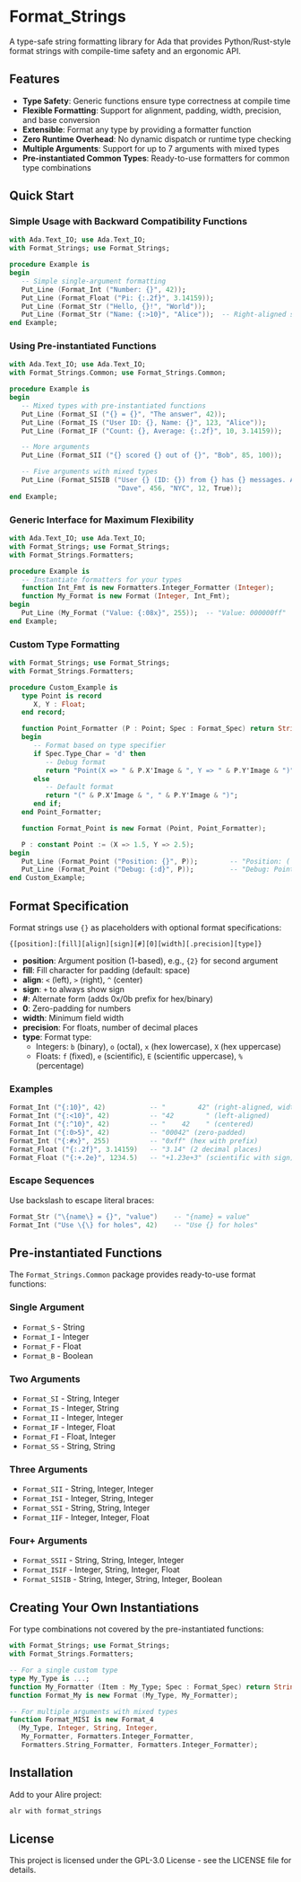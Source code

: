 # Format_Strings

A type-safe string formatting library for Ada that provides Python/Rust-style format strings with compile-time safety and an ergonomic API.

## Features

- **Type Safety**: Generic functions ensure type correctness at compile time
- **Flexible Formatting**: Support for alignment, padding, width, precision, and base conversion
- **Extensible**: Format any type by providing a formatter function
- **Zero Runtime Overhead**: No dynamic dispatch or runtime type checking
- **Multiple Arguments**: Support for up to 7 arguments with mixed types
- **Pre-instantiated Common Types**: Ready-to-use formatters for common type combinations

## Quick Start

### Simple Usage with Backward Compatibility Functions

```ada
with Ada.Text_IO; use Ada.Text_IO;
with Format_Strings; use Format_Strings;

procedure Example is
begin
   -- Simple single-argument formatting
   Put_Line (Format_Int ("Number: {}", 42));
   Put_Line (Format_Float ("Pi: {:.2f}", 3.14159));
   Put_Line (Format_Str ("Hello, {}!", "World"));
   Put_Line (Format_Str ("Name: {:>10}", "Alice"));  -- Right-aligned string
end Example;
```

### Using Pre-instantiated Functions

```ada
with Ada.Text_IO; use Ada.Text_IO;
with Format_Strings.Common; use Format_Strings.Common;

procedure Example is
begin
   -- Mixed types with pre-instantiated functions
   Put_Line (Format_SI ("{} = {}", "The answer", 42));
   Put_Line (Format_IS ("User ID: {}, Name: {}", 123, "Alice"));
   Put_Line (Format_IF ("Count: {}, Average: {:.2f}", 10, 3.14159));

   -- More arguments
   Put_Line (Format_SII ("{} scored {} out of {}", "Bob", 85, 100));

   -- Five arguments with mixed types
   Put_Line (Format_SISIB ("User {} (ID: {}) from {} has {} messages. Active: {}",
                           "Dave", 456, "NYC", 12, True));
end Example;
```

### Generic Interface for Maximum Flexibility

```ada
with Ada.Text_IO; use Ada.Text_IO;
with Format_Strings; use Format_Strings;
with Format_Strings.Formatters;

procedure Example is
   -- Instantiate formatters for your types
   function Int_Fmt is new Formatters.Integer_Formatter (Integer);
   function My_Format is new Format (Integer, Int_Fmt);
begin
   Put_Line (My_Format ("Value: {:08x}", 255));  -- "Value: 000000ff"
end Example;
```

### Custom Type Formatting

```ada
with Format_Strings; use Format_Strings;
with Format_Strings.Formatters;

procedure Custom_Example is
   type Point is record
      X, Y : Float;
   end record;

   function Point_Formatter (P : Point; Spec : Format_Spec) return String is
   begin
      -- Format based on type specifier
      if Spec.Type_Char = 'd' then
         -- Debug format
         return "Point(X => " & P.X'Image & ", Y => " & P.Y'Image & ")";
      else
         -- Default format
         return "(" & P.X'Image & ", " & P.Y'Image & ")";
      end if;
   end Point_Formatter;

   function Format_Point is new Format (Point, Point_Formatter);

   P : constant Point := (X => 1.5, Y => 2.5);
begin
   Put_Line (Format_Point ("Position: {}", P));        -- "Position: ( 1.50000E+00,  2.50000E+00)"
   Put_Line (Format_Point ("Debug: {:d}", P));         -- "Debug: Point(X =>  1.50000E+00, Y =>  2.50000E+00)"
end Custom_Example;
```

## Format Specification

Format strings use `{}` as placeholders with optional format specifications:

```
{[position]:[fill][align][sign][#][0][width][.precision][type]}
```

- **position**: Argument position (1-based), e.g., `{2}` for second argument
- **fill**: Fill character for padding (default: space)
- **align**: `<` (left), `>` (right), `^` (center)
- **sign**: `+` to always show sign
- **#**: Alternate form (adds 0x/0b prefix for hex/binary)
- **0**: Zero-padding for numbers
- **width**: Minimum field width
- **precision**: For floats, number of decimal places
- **type**: Format type:
  - Integers: `b` (binary), `o` (octal), `x` (hex lowercase), `X` (hex uppercase)
  - Floats: `f` (fixed), `e` (scientific), `E` (scientific uppercase), `%` (percentage)

### Examples

```ada
Format_Int ("{:10}", 42)           -- "        42" (right-aligned, width 10)
Format_Int ("{:<10}", 42)          -- "42        " (left-aligned)
Format_Int ("{:^10}", 42)          -- "    42    " (centered)
Format_Int ("{:0>5}", 42)          -- "00042" (zero-padded)
Format_Int ("{:#x}", 255)          -- "0xff" (hex with prefix)
Format_Float ("{:.2f}", 3.14159)   -- "3.14" (2 decimal places)
Format_Float ("{:+.2e}", 1234.5)   -- "+1.23e+3" (scientific with sign)
```

### Escape Sequences

Use backslash to escape literal braces:

```ada
Format_Str ("\{name\} = {}", "value")    -- "{name} = value"
Format_Int ("Use \{\} for holes", 42)    -- "Use {} for holes"
```

## Pre-instantiated Functions

The `Format_Strings.Common` package provides ready-to-use format functions:

### Single Argument
- `Format_S` - String
- `Format_I` - Integer
- `Format_F` - Float
- `Format_B` - Boolean

### Two Arguments
- `Format_SI` - String, Integer
- `Format_IS` - Integer, String
- `Format_II` - Integer, Integer
- `Format_IF` - Integer, Float
- `Format_FI` - Float, Integer
- `Format_SS` - String, String

### Three Arguments
- `Format_SII` - String, Integer, Integer
- `Format_ISI` - Integer, String, Integer
- `Format_SSI` - String, String, Integer
- `Format_IIF` - Integer, Integer, Float

### Four+ Arguments
- `Format_SSII` - String, String, Integer, Integer
- `Format_ISIF` - Integer, String, Integer, Float
- `Format_SISIB` - String, Integer, String, Integer, Boolean

## Creating Your Own Instantiations

For type combinations not covered by the pre-instantiated functions:

```ada
with Format_Strings; use Format_Strings;
with Format_Strings.Formatters;

-- For a single custom type
type My_Type is ...;
function My_Formatter (Item : My_Type; Spec : Format_Spec) return String is ...;
function Format_My is new Format (My_Type, My_Formatter);

-- For multiple arguments with mixed types
function Format_MISI is new Format_4
  (My_Type, Integer, String, Integer,
   My_Formatter, Formatters.Integer_Formatter,
   Formatters.String_Formatter, Formatters.Integer_Formatter);
```

## Installation

Add to your Alire project:

```bash
alr with format_strings
```

## License

This project is licensed under the GPL-3.0 License - see the LICENSE file for details.
